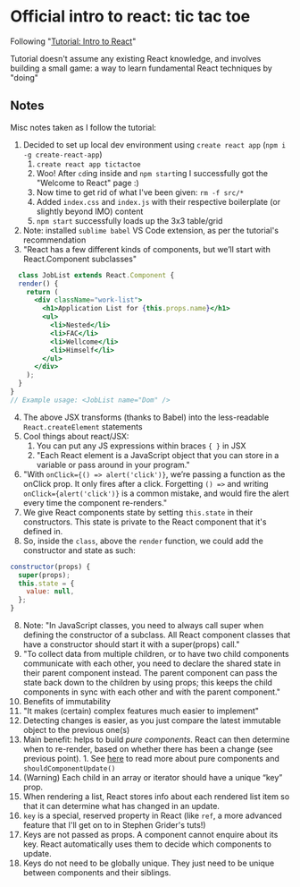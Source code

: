 # Official intro to react: tic tac toe
Following "[Tutorial: Intro to React](https://reactjs.org/tutorial/tutorial.html)"

Tutorial doesn't assume any existing React knowledge, and involves building a small game: a way to learn fundamental React techniques by "doing"

## Notes
Misc notes taken as I follow the tutorial:
1. Decided to set up local dev environment using `create react app` (`npm i -g create-react-app`)
    1. `create react app tictactoe`
    2. Woo! After `cd`ing inside and `npm start`ing I successfully got the "Welcome to React" page :)
    3. Now time to get rid of what I've been given: `rm -f src/*`
    4. Added `index.css` and `index.js` with their respective boilerplate (or slightly beyond IMO) content
    5. `npm start` successfully loads up the 3x3 table/grid
2. Note: installed `sublime babel` VS Code extension, as per the tutorial's recommendation
3. "React has a few different kinds of components, but we’ll start with React.Component subclasses"
```jsx
  class JobList extends React.Component {
  render() {
    return (
      <div className="work-list">
        <h1>Application List for {this.props.name}</h1>
        <ul>
          <li>Nested</li>
          <li>FAC</li>
          <li>Wellcome</li>
          <li>Himself</li>
        </ul>
      </div>
    );
  }
}
// Example usage: <JobList name="Dom" />
```
4. The above JSX transforms (thanks to Babel) into the less-readable `React.createElement` statements
5. Cool things about react/JSX:
    1. You can put any JS expressions within braces `{ }` in JSX
    2. "Each React element is a JavaScript object that you can store in a variable or pass around in your program."
6. "With `onClick={() => alert('click')}`, we’re passing a function as the onClick prop. It only fires after a click. Forgetting `() =>` and writing `onClick={alert('click')}` is a common mistake, and would fire the alert every time the component re-renders."
7. We give React components state by setting `this.state` in their constructors. This state is private to the React component that it's defined in.
  1. So, inside the `class`, above the `render` function, we could add the constructor and state as such:
```js
constructor(props) {
  super(props);
  this.state = {
    value: null,
  };
} 
```
8. Note: "In JavaScript classes, you need to always call super when defining the constructor of a subclass. All React component classes that have a constructor should start it with a super(props) call."
9. "To collect data from multiple children, or to have two child components communicate with each other, you need to declare the shared state in their parent component instead. The parent component can pass the state back down to the children by using props; this keeps the child components in sync with each other and with the parent component."
10. Benefits of immutability
  1.  "It makes (certain) complex features much easier to implement"
  2.  Detecting changes is easier, as you just compare the latest immutable object to the previous one(s)
  3.  Main benefit: helps to build *pure components*. React can then determine when to re-render, based on whether there has been a change (see previous point).
    1.  See [here](https://reactjs.org/docs/optimizing-performance.html#examples) to read more about pure components and `shouldComponentUpdate()`
11. (Warning) Each child in an array or iterator should have a unique “key” prop.
  1.  When rendering a list, React stores info about each rendered list item so that it can determine what has changed in an update.
  2.  `key` is a special, reserved property in React (like `ref`, a more advanced feature that I'll get on to in Stephen Grider's tuts!)
  3.  Keys are not passed as props. A component cannot enquire about its key. React automatically uses them to decide which components to update.
  4.  Keys do not need to be globally unique. They just need to be unique between components and their siblings.
